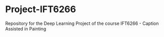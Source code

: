 # Project-IFT6266
Repository for the Deep Learning Project of the course IFT6266 - Caption Assisted in Painting
